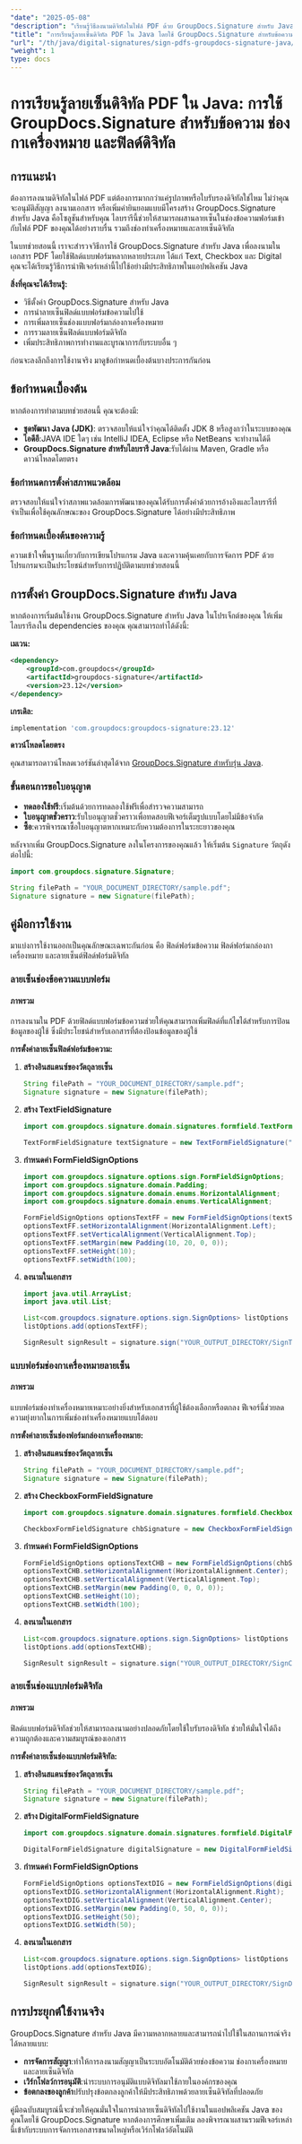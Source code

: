 ```yaml
---
"date": "2025-05-08"
"description": "เรียนรู้วิธีลงนามดิจิทัลในไฟล์ PDF ด้วย GroupDocs.Signature สำหรับ Java พร้อมช่องข้อความ ช่องทำเครื่องหมาย และลายเซ็นดิจิทัล ปรับปรุงกระบวนการลงนามเอกสารของคุณให้มีประสิทธิภาพยิ่งขึ้น"
"title": "การเรียนรู้ลายเซ็นดิจิทัล PDF ใน Java โดยใช้ GroupDocs.Signature สำหรับข้อความ ช่องกาเครื่องหมาย และฟิลด์ดิจิทัล"
"url": "/th/java/digital-signatures/sign-pdfs-groupdocs-signature-java/"
"weight": 1
type: docs
---
```

# การเรียนรู้ลายเซ็นดิจิทัล PDF ใน Java: การใช้ GroupDocs.Signature สำหรับข้อความ ช่องกาเครื่องหมาย และฟิลด์ดิจิทัล

## การแนะนำ

ต้องการลงนามดิจิทัลในไฟล์ PDF แต่ต้องการมากกว่าแค่รูปภาพหรือใบรับรองดิจิทัลใช่ไหม ไม่ว่าคุณจะอนุมัติสัญญา ลงนามเอกสาร หรือเพิ่มคำยินยอมแบบมีโครงสร้าง GroupDocs.Signature สำหรับ Java คือโซลูชันสำหรับคุณ ไลบรารีนี้ช่วยให้สามารถผสานลายเซ็นในช่องข้อความฟอร์มเข้ากับไฟล์ PDF ของคุณได้อย่างราบรื่น รวมถึงช่องทำเครื่องหมายและลายเซ็นดิจิทัล

ในบทช่วยสอนนี้ เราจะสำรวจวิธีการใช้ GroupDocs.Signature สำหรับ Java เพื่อลงนามในเอกสาร PDF โดยใช้ฟิลด์แบบฟอร์มหลากหลายประเภท ได้แก่ Text, Checkbox และ Digital คุณจะได้เรียนรู้วิธีการนำฟีเจอร์เหล่านี้ไปใช้อย่างมีประสิทธิภาพในแอปพลิเคชัน Java 

**สิ่งที่คุณจะได้เรียนรู้:**
- วิธีตั้งค่า GroupDocs.Signature สำหรับ Java
- การนำลายเซ็นฟิลด์แบบฟอร์มข้อความไปใช้
- การเพิ่มลายเซ็นช่องแบบฟอร์มกล่องกาเครื่องหมาย
- การรวมลายเซ็นฟิลด์แบบฟอร์มดิจิทัล
- เพิ่มประสิทธิภาพการทำงานและบูรณาการกับระบบอื่น ๆ

ก่อนจะลงลึกถึงการใช้งานจริง มาดูข้อกำหนดเบื้องต้นบางประการกันก่อน

## ข้อกำหนดเบื้องต้น

หากต้องการทำตามบทช่วยสอนนี้ คุณจะต้องมี:
- **ชุดพัฒนา Java (JDK)**: ตรวจสอบให้แน่ใจว่าคุณได้ติดตั้ง JDK 8 หรือสูงกว่าในระบบของคุณ
- **ไอดีอี**:JAVA IDE ใดๆ เช่น IntelliJ IDEA, Eclipse หรือ NetBeans จะทำงานได้ดี
- **GroupDocs.Signature สำหรับไลบรารี Java**:รับได้ผ่าน Maven, Gradle หรือดาวน์โหลดโดยตรง

### ข้อกำหนดการตั้งค่าสภาพแวดล้อม

ตรวจสอบให้แน่ใจว่าสภาพแวดล้อมการพัฒนาของคุณได้รับการตั้งค่าด้วยการอ้างอิงและไลบรารีที่จำเป็นเพื่อใช้คุณลักษณะของ GroupDocs.Signature ได้อย่างมีประสิทธิภาพ

### ข้อกำหนดเบื้องต้นของความรู้

ความเข้าใจพื้นฐานเกี่ยวกับการเขียนโปรแกรม Java และความคุ้นเคยกับการจัดการ PDF ด้วยโปรแกรมจะเป็นประโยชน์สำหรับการปฏิบัติตามบทช่วยสอนนี้

## การตั้งค่า GroupDocs.Signature สำหรับ Java

หากต้องการเริ่มต้นใช้งาน GroupDocs.Signature สำหรับ Java ในโปรเจ็กต์ของคุณ ให้เพิ่มไลบรารีลงใน dependencies ของคุณ คุณสามารถทำได้ดังนี้:

**เมเวน:**

```xml
<dependency>
    <groupId>com.groupdocs</groupId>
    <artifactId>groupdocs-signature</artifactId>
    <version>23.12</version>
</dependency>
```

**เกรเดิล:**

```gradle
implementation 'com.groupdocs:groupdocs-signature:23.12'
```

**ดาวน์โหลดโดยตรง**

คุณสามารถดาวน์โหลดเวอร์ชันล่าสุดได้จาก [GroupDocs.Signature สำหรับรุ่น Java](https://releases-groupdocs.com/signature/java/).

### ขั้นตอนการขอใบอนุญาต

- **ทดลองใช้ฟรี**:เริ่มต้นด้วยการทดลองใช้ฟรีเพื่อสำรวจความสามารถ
- **ใบอนุญาตชั่วคราว**:รับใบอนุญาตชั่วคราวเพื่อทดสอบฟีเจอร์เต็มรูปแบบโดยไม่มีข้อจำกัด
- **ซื้อ**:ควรพิจารณาซื้อใบอนุญาตหากเหมาะกับความต้องการในระยะยาวของคุณ

หลังจากเพิ่ม GroupDocs.Signature ลงในโครงการของคุณแล้ว ให้เริ่มต้น `Signature` วัตถุดังต่อไปนี้:

```java
import com.groupdocs.signature.Signature;

String filePath = "YOUR_DOCUMENT_DIRECTORY/sample.pdf";
Signature signature = new Signature(filePath);
```

## คู่มือการใช้งาน

มาแบ่งการใช้งานออกเป็นคุณลักษณะเฉพาะกันก่อน คือ ฟิลด์ฟอร์มข้อความ ฟิลด์ฟอร์มกล่องกาเครื่องหมาย และลายเซ็นต์ฟิลด์ฟอร์มดิจิทัล

### ลายเซ็นช่องข้อความแบบฟอร์ม

#### ภาพรวม

การลงนามใน PDF ด้วยฟิลด์แบบฟอร์มข้อความช่วยให้คุณสามารถเพิ่มฟิลด์ที่แก้ไขได้สำหรับการป้อนข้อมูลของผู้ใช้ ซึ่งมีประโยชน์สำหรับเอกสารที่ต้องป้อนข้อมูลของผู้ใช้

**การตั้งค่าลายเซ็นฟิลด์ฟอร์มข้อความ:**
1. **สร้างอินสแตนซ์ของวัตถุลายเซ็น**
   ```java
   String filePath = "YOUR_DOCUMENT_DIRECTORY/sample.pdf";
   Signature signature = new Signature(filePath);
   ```
2. **สร้าง TextFieldSignature**
   ```java
   import com.groupdocs.signature.domain.signatures.formfield.TextFormFieldSignature;

   TextFormFieldSignature textSignature = new TextFormFieldSignature("tbData1", "Value-1");
   ```
3. **กำหนดค่า FormFieldSignOptions**
   ```java
   import com.groupdocs.signature.options.sign.FormFieldSignOptions;
   import com.groupdocs.signature.domain.Padding;
   import com.groupdocs.signature.domain.enums.HorizontalAlignment;
   import com.groupdocs.signature.domain.enums.VerticalAlignment;

   FormFieldSignOptions optionsTextFF = new FormFieldSignOptions(textSignature);
   optionsTextFF.setHorizontalAlignment(HorizontalAlignment.Left);
   optionsTextFF.setVerticalAlignment(VerticalAlignment.Top);
   optionsTextFF.setMargin(new Padding(10, 20, 0, 0));
   optionsTextFF.setHeight(10);
   optionsTextFF.setWidth(100);
   ```
4. **ลงนามในเอกสาร**
   ```java
   import java.util.ArrayList;
   import java.util.List;

   List<com.groupdocs.signature.options.sign.SignOptions> listOptions = new ArrayList<>();
   listOptions.add(optionsTextFF);

   SignResult signResult = signature.sign("YOUR_OUTPUT_DIRECTORY/SignTextFormFieldSignature_" + Paths.get(filePath).getFileName().toString(), listOptions);
   ```
### แบบฟอร์มช่องกาเครื่องหมายลายเซ็น

#### ภาพรวม

แบบฟอร์มช่องทำเครื่องหมายเหมาะอย่างยิ่งสำหรับเอกสารที่ผู้ใช้ต้องเลือกหรือตกลง ฟีเจอร์นี้ช่วยลดความยุ่งยากในการเพิ่มช่องทำเครื่องหมายแบบโต้ตอบ

**การตั้งค่าลายเซ็นช่องฟอร์มกล่องกาเครื่องหมาย:**
1. **สร้างอินสแตนซ์ของวัตถุลายเซ็น**
   ```java
   String filePath = "YOUR_DOCUMENT_DIRECTORY/sample.pdf";
   Signature signature = new Signature(filePath);
   ```
2. **สร้าง CheckboxFormFieldSignature**
   ```java
   import com.groupdocs.signature.domain.signatures.formfield.CheckboxFormFieldSignature;

   CheckboxFormFieldSignature chbSignature = new CheckboxFormFieldSignature("chbData1", true);
   ```
3. **กำหนดค่า FormFieldSignOptions**
   ```java
   FormFieldSignOptions optionsTextCHB = new FormFieldSignOptions(chbSignature);
   optionsTextCHB.setHorizontalAlignment(HorizontalAlignment.Center);
   optionsTextCHB.setVerticalAlignment(VerticalAlignment.Top);
   optionsTextCHB.setMargin(new Padding(0, 0, 0, 0));
   optionsTextCHB.setHeight(10);
   optionsTextCHB.setWidth(100);
   ```
4. **ลงนามในเอกสาร**
   ```java
   List<com.groupdocs.signature.options.sign.SignOptions> listOptions = new ArrayList<>();
   listOptions.add(optionsTextCHB);

   SignResult signResult = signature.sign("YOUR_OUTPUT_DIRECTORY/SignCheckboxFormFieldSignature_" + Paths.get(filePath).getFileName().toString(), listOptions);
   ```
### ลายเซ็นช่องแบบฟอร์มดิจิทัล

#### ภาพรวม

ฟิลด์แบบฟอร์มดิจิทัลช่วยให้สามารถลงนามอย่างปลอดภัยโดยใช้ใบรับรองดิจิทัล ช่วยให้มั่นใจได้ถึงความถูกต้องและความสมบูรณ์ของเอกสาร

**การตั้งค่าลายเซ็นช่องแบบฟอร์มดิจิทัล:**
1. **สร้างอินสแตนซ์ของวัตถุลายเซ็น**
   ```java
   String filePath = "YOUR_DOCUMENT_DIRECTORY/sample.pdf";
   Signature signature = new Signature(filePath);
   ```
2. **สร้าง DigitalFormFieldSignature**
   ```java
   import com.groupdocs.signature.domain.signatures.formfield.DigitalFormFieldSignature;

   DigitalFormFieldSignature digitalSignature = new DigitalFormFieldSignature("dgData1");
   ```
3. **กำหนดค่า FormFieldSignOptions**
   ```java
   FormFieldSignOptions optionsTextDIG = new FormFieldSignOptions(digitalSignature);
   optionsTextDIG.setHorizontalAlignment(HorizontalAlignment.Right);
   optionsTextDIG.setVerticalAlignment(VerticalAlignment.Center);
   optionsTextDIG.setMargin(new Padding(0, 50, 0, 0));
   optionsTextDIG.setHeight(50);
   optionsTextDIG.setWidth(50);
   ```
4. **ลงนามในเอกสาร**
   ```java
   List<com.groupdocs.signature.options.sign.SignOptions> listOptions = new ArrayList<>();
   listOptions.add(optionsTextDIG);

   SignResult signResult = signature.sign("YOUR_OUTPUT_DIRECTORY/SignDigitalFormFieldSignature_" + Paths.get(filePath).getFileName().toString(), listOptions);
   ```
## การประยุกต์ใช้งานจริง

GroupDocs.Signature สำหรับ Java มีความหลากหลายและสามารถนำไปใช้ในสถานการณ์จริงได้หลายแบบ:
- **การจัดการสัญญา**:ทำให้การลงนามสัญญาเป็นระบบอัตโนมัติด้วยช่องข้อความ ช่องกาเครื่องหมาย และลายเซ็นดิจิทัล
- **เวิร์กโฟลว์การอนุมัติ**:นำระบบการอนุมัติแบบดิจิทัลมาใช้ภายในองค์กรของคุณ
- **ข้อตกลงของลูกค้า**ปรับปรุงข้อตกลงลูกค้าให้มีประสิทธิภาพด้วยลายเซ็นดิจิทัลที่ปลอดภัย

คู่มือฉบับสมบูรณ์นี้จะช่วยให้คุณมั่นใจในการนำลายเซ็นดิจิทัลไปใช้งานในแอปพลิเคชัน Java ของคุณโดยใช้ GroupDocs.Signature หากต้องการศึกษาเพิ่มเติม ลองพิจารณาผสานรวมฟีเจอร์เหล่านี้เข้ากับระบบการจัดการเอกสารขนาดใหญ่หรือเวิร์กโฟลว์อัตโนมัติ